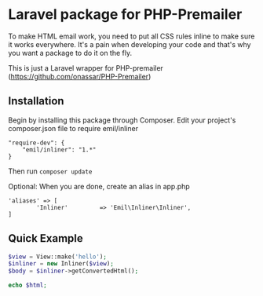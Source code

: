 Laravel package for PHP-Premailer
=================================
To make HTML email work, you need to put all CSS rules inline to make sure it works everywhere. It's a pain when developing your code and that's why you want a package to do it on the fly.

This is just a Laravel wrapper for PHP-premailer (https://github.com/onassar/PHP-Premailer)

## Installation

Begin by installing this package through Composer. Edit your project's composer.json file to require emil/inliner

	"require-dev": {
        "emil/inliner": "1.*"
    }

Then run `composer update`

Optional: When you are done, create an alias in app.php

	'aliases' => [
    		'Inliner'         => 'Emil\Inliner\Inliner',
    ]

## Quick Example

``` php
$view = View::make('hello');
$inliner = new Inliner($view);
$body = $inliner->getConvertedHtml();

echo $html;
```
